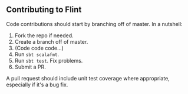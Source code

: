 ## Contributing to Flint

Code contributions should start by branching off of master. In a nutshell:

1. Fork the repo if needed.
1. Create a branch off of master.
1. (Code code code...)
1. Run `sbt scalafmt`.
1. Run `sbt test`. Fix problems.
1. Submit a PR.

A pull request should include unit test coverage where appropriate, especially if it's a bug fix.
